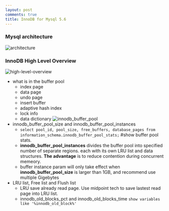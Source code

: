 ```yaml
---
layout: post
comments: true
title: InnoDB for Mysql 5.6
---
```


### Mysql architecture
![architecture](https://p0iombi30.bkt.clouddn.com/Custom-engine-overview.png)


### InnoDB High Level Overview
![high-level-overview](https://p0iombi30.bkt.clouddn.com/innodbHigh-level%20Overview.png)
- what is in the buffer pool
  - index page 
  - data page
  - undo page
  - insert buffer
  - adaptive hash index
  - lock info
  - data dictionary
![innodb_buffer_pool](https://p0iombi30.bkt.clouddn.com/innodb%20buffer%20pool%202017-12-08%201.46.27.png)
- innodb_buffer_pool_size and innodb_buffer_pool_instances
  - ```select pool_id, pool_size, free_buffers, database_pages from information_schema.innodb_buffer_pool_stats;``` #show buffer pool stats.
  - **innodb_buffer_pool_instances** divides the buffer pool into specified number of separate regions. each with its own LRU list and data structures. **The advantage** is to reduce contention during concurrent memeory.
  - buffer instance param will only take effect when **innodb_buffer_pool_size** is larger than 1GB, and recommend use multiple Gigebytes 
- LRU list, Free list and Flush list
  - LRU save already read page. Use midpoint tech to save lastest read page into LRU list. 
  - innodb_old_blocks_pct and innodb_old_blocks_time
  ```show variables like '%innodb_old_block%'```
